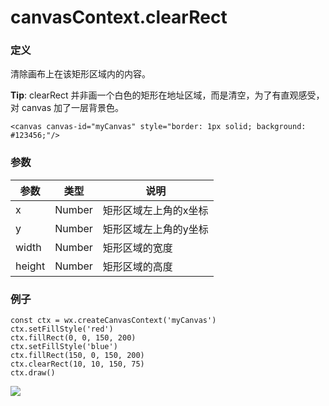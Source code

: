 <!-- https://mp.weixin.qq.com/debug/wxadoc/dev/api/canvas/clear-rect.html -->

canvasContext.clearRect
=======================

### 定义

清除画布上在该矩形区域内的内容。

**Tip**: clearRect 并非画一个白色的矩形在地址区域，而是清空，为了有直观感受，对 canvas 加了一层背景色。

    <canvas canvas-id="myCanvas" style="border: 1px solid; background: #123456;"/>
    

### 参数

  参数     |  类型     |  说明          
-----------|-----------|----------------
  x        |  Number   |矩形区域左上角的x坐标
  y        |  Number   |矩形区域左上角的y坐标
  width    |  Number   | 矩形区域的宽度 
  height   |  Number   | 矩形区域的高度 

### 例子

    const ctx = wx.createCanvasContext('myCanvas')
    ctx.setFillStyle('red')
    ctx.fillRect(0, 0, 150, 200)
    ctx.setFillStyle('blue')
    ctx.fillRect(150, 0, 150, 200)
    ctx.clearRect(10, 10, 150, 75)
    ctx.draw()
    

![](https://mp.weixin.qq.com/debug/wxadoc/dev/image/canvas/clear-rect.png?t=201828)
